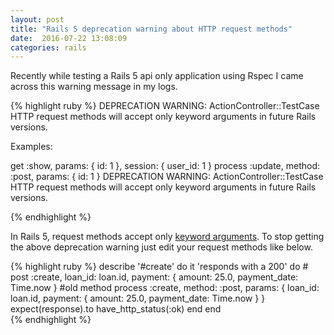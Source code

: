 ```yaml
---
layout: post
title: "Rails 5 deprecation warning about HTTP request methods"
date:  2016-07-22 13:08:09
categories: rails
---
```


Recently while testing a Rails 5 api only application using Rspec I came across this warning message in my logs.

{% highlight ruby %}
DEPRECATION WARNING: ActionController::TestCase HTTP request methods will accept only
keyword arguments in future Rails versions.

Examples:

get :show, params: { id: 1 }, session: { user_id: 1 }
process :update, method: :post, params: { id: 1 }
DEPRECATION WARNING: ActionController::TestCase HTTP request methods will accept only
keyword arguments in future Rails versions.

{% endhighlight %}

In Rails 5, request methods accept only [keyword arguments](https://github.com/rails/rails/pull/18323/). To stop getting the above deprecation warning just edit your request methods like below.

{% highlight ruby %}
describe '#create' do
  it 'responds with a 200' do
    # post :create, loan_id: loan.id,
            payment: { amount: 25.0, payment_date: Time.now } #old method
    process :create, method: :post,
      params: { loan_id: loan.id, payment: { amount: 25.0, payment_date: Time.now  } }
    expect(response).to have_http_status(:ok)
  end
end  
{% endhighlight %}
